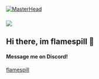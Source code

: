 [![MasterHead](https://i.imgur.com/GWVc5Zx.jpeg)](https://github.com/flamespill)
###
![](https://komarev.com/ghpvc/?username=flamespill&style=for-the-badge)
## Hi there, im flamespill 👋
#### Message me on Discord!
[flamespill](<https://discord.com/users/1018142081878851595>)
<!--
**flamespill/flamespill** is a ✨ _special_ ✨ repository because its `README.md` (this file) appears on your GitHub profile.

Here are some ideas to get you started:

- 🔭 I’m currently working on ...
- 🌱 I’m currently learning ...
- 👯 I’m looking to collaborate on ...
- 🤔 I’m looking for help with ...
- 💬 Ask me about ...
- 📫 How to reach me: ...
- 😄 Pronouns: ...
- ⚡ Fun fact: ...
-->
